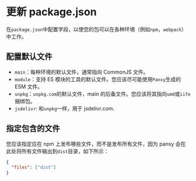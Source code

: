 # 更新 package.json

在`package.json`中配置字段，以使您的包可以在各种环境（例如`npm`，`webpack`）中工作。

## 配置默认文件

- `main`：每种环境的默认文件，通常指向 CommonJS 文件。
- `module`：支持 ES 模块的工具的默认文件。您应该尽可能使用`Pansy`生成的 ESM 文件。
- `unpkg`：`unpkg.com`的默认文件，main 的后备文件。您应该将其指向`umd`或`iife`捆绑包。
- `jsdelivr`: 和`unpkg`一样，用于 jsdelivr.com.

## 指定包含的文件

您应该指定应在 npm 上发布哪些文件，而不是发布所有文件，因为 pansy 会在此处将所有文件输出到`dist`目录，如下所示：

```json
{
  "files": ["dist"]
}
```
